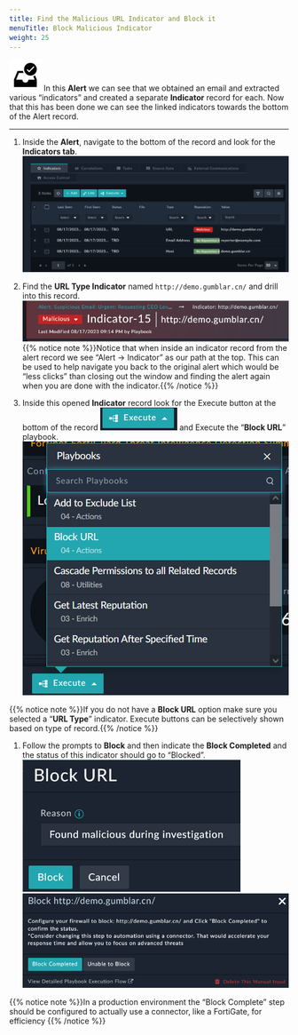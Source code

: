 ```yaml
---
title: Find the Malicious URL Indicator and Block it
menuTitle: Block Malicious Indicator
weight: 25
---
```


![user_complete_icon](check_box.svg)
In this **Alert** we can see that we obtained an email and extracted various “indicators” and created a separate **Indicator** record for each. Now that this has been done we can see the linked indicators towards the bottom of the Alert record.

---

1. Inside the **Alert**, navigate to the bottom of the record and look for the **Indicators tab**. ![Indicator Relationships](alert81.png?height=300px)

2. Find the **URL Type Indicator** named `http://demo.gumblar.cn/` and drill into this record. ![IOC detail view](gumblar.png)
{{% notice note %}}Notice that when inside an indicator record from the alert record we see “Alert -> Indicator” as our path at the top. This can be used to help navigate you back to the original alert which would be “less clicks” than closing out the window and finding the alert again when you are done with the indicator.{{% /notice %}}

3. Inside this opened **Indicator** record look for the Execute button at the bottom of the record ![Execute Button](exec.png) and Execute the “**Block URL**” playbook. ![Execute button Options](blockurl.png?height=300px)

{{% notice note %}}If you do not have a **Block URL** option make sure you selected a “**URL Type**” indicator. Execute buttons can be selectively shown based on type of record.{{% /notice %}}

1. Follow the prompts to **Block** and then indicate the **Block Completed** and the status of this indicator should go to “Blocked”. ![Block display 1](blockurl1.png?height=200px) ![Block Display 2](blockcompleted.png?height=200px)

{{% notice note %}}In a production environment the “Block Complete” step should be configured to actually use a connector, like a FortiGate, for efficiency {{% /notice %}}
